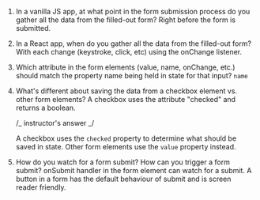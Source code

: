 1. In a vanilla JS app, at what point in the form submission
   process do you gather all the data from the filled-out form?
   Right before the form is submitted.

2. In a React app, when do you gather all the data from
   the filled-out form?
   With each change (keystroke, click, etc) using the onChange listener.

3. Which attribute in the form elements (value, name, onChange, etc.)
   should match the property name being held in state for that input?
   `name`

4. What's different about saving the data from a checkbox element
   vs. other form elements?
   A checkbox uses the attribute "checked" and returns a boolean.

   /_ instructor's answer _/

   A checkbox uses the `checked` property to determine what should
   be saved in state. Other form elements use the `value` property instead.

5. How do you watch for a form submit? How can you trigger
   a form submit?
   onSubmit handler in the form element can watch for a submit.
   A button in a form has the default behaviour of submit and is screen reader friendly.

